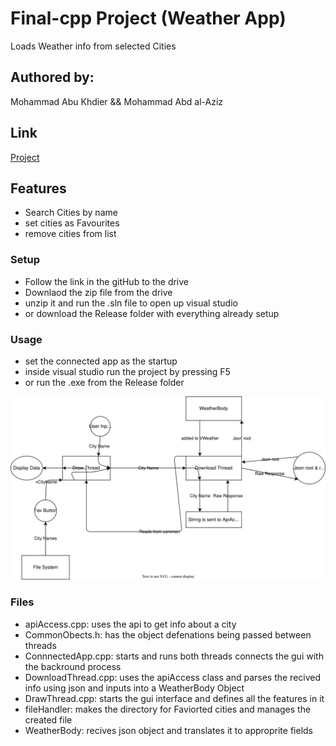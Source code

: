 # Final-cpp Project (Weather App)

Loads Weather info from selected Cities

## Authored by:
 Mohammad Abu Khdier  && Mohammad Abd al-Aziz

## Link
[Project](https://postjceac-my.sharepoint.com/:f:/g/personal/mohammadabk_post_jce_ac_il/Eh27Ie6OAv5BkaGmCaDP6lYBzQZag-6iv1ObWFVO3ls70A)

 ## Features
 - Search Cities by name
 - set cities as Favourites
 - remove cities from list

 ### Setup
- Follow the link in the gitHub to the drive
- Downlaod the zip file from the drive
- unzip it and run the .sln file to open up visual studio
- or download the Release folder with everything already setup

### Usage
- set the connected app as the startup
- inside visual studio run the project by pressing F5
- or run the .exe from the Release folder

![](./digram.drawio.svg)

### Files
- apiAccess.cpp:  uses the api to get info about a city
- CommonObects.h: has the object defenations being passed between threads
- ConnnectedApp.cpp: starts and runs both threads connects the gui with the backround process
- DownloadThread.cpp: uses the apiAccess class and parses the recived info using json and inputs into a WeatherBody Object
- DrawThread.cpp: starts the gui interface and defines all the features in it
- fileHandler: makes the directory for Faviorted cities and manages the created file
- WeatherBody: recives json object and translates it to approprite fields
